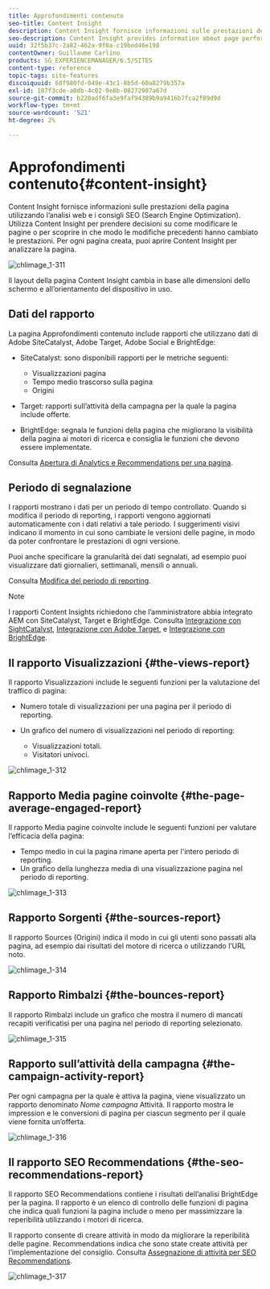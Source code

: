 ```yaml
---
title: Approfondimenti contenuto
seo-title: Content Insight
description: Content Insight fornisce informazioni sulle prestazioni delle pagine utilizzando analisi web e consigli SEO (Search Engine Optimization)
seo-description: Content Insight provides information about page performance using web analytics and SEO recommendation
uuid: 32f5b37c-2a82-462a-9f0a-c19bed46e198
contentOwner: Guillaume Carlino
products: SG_EXPERIENCEMANAGER/6.5/SITES
content-type: reference
topic-tags: site-features
discoiquuid: 60f980fd-049e-43c1-8b5d-60a8279b357a
exl-id: 187f3cde-a0db-4c02-9e8b-08272987a67d
source-git-commit: b220adf6fa3e9faf94389b9a9416b7fca2f89d9d
workflow-type: tm+mt
source-wordcount: '521'
ht-degree: 2%

---
```


# Approfondimenti contenuto{#content-insight}

Content Insight fornisce informazioni sulle prestazioni della pagina utilizzando l’analisi web e i consigli SEO (Search Engine Optimization). Utilizza Content Insight per prendere decisioni su come modificare le pagine o per scoprire in che modo le modifiche precedenti hanno cambiato le prestazioni. Per ogni pagina creata, puoi aprire Content Insight per analizzare la pagina.

![chlimage_1-311](assets/chlimage_1-311.png)

Il layout della pagina Content Insight cambia in base alle dimensioni dello schermo e all’orientamento del dispositivo in uso.

## Dati del rapporto

La pagina Approfondimenti contenuto include rapporti che utilizzano dati di Adobe SiteCatalyst, Adobe Target, Adobe Social e BrightEdge:

* SiteCatalyst: sono disponibili rapporti per le metriche seguenti:

   * Visualizzazioni pagina
   * Tempo medio trascorso sulla pagina
   * Origini

* Target: rapporti sull’attività della campagna per la quale la pagina include offerte.
* BrightEdge: segnala le funzioni della pagina che migliorano la visibilità della pagina ai motori di ricerca e consiglia le funzioni che devono essere implementate.

Consulta [Apertura di Analytics e Recommendations per una pagina](/help/sites-authoring/ci-analyze.md#opening-analytics-and-recommendations-for-a-page).

## Periodo di segnalazione

I rapporti mostrano i dati per un periodo di tempo controllato. Quando si modifica il periodo di reporting, i rapporti vengono aggiornati automaticamente con i dati relativi a tale periodo. I suggerimenti visivi indicano il momento in cui sono cambiate le versioni delle pagine, in modo da poter confrontare le prestazioni di ogni versione.

Puoi anche specificare la granularità dei dati segnalati, ad esempio puoi visualizzare dati giornalieri, settimanali, mensili o annuali.

Consulta [Modifica del periodo di reporting](/help/sites-authoring/ci-analyze.md#changing-the-reporting-period).

>[!NOTE]
>
>I rapporti Content Insights richiedono che l’amministratore abbia integrato AEM con SiteCatalyst, Target e BrightEdge. Consulta [Integrazione con SightCatalyst](/help/sites-administering/adobeanalytics.md), [Integrazione con Adobe Target](/help/sites-administering/target.md), e [Integrazione con BrightEdge](/help/sites-administering/brightedge.md).

## Il rapporto Visualizzazioni {#the-views-report}

Il rapporto Visualizzazioni include le seguenti funzioni per la valutazione del traffico di pagina:

* Numero totale di visualizzazioni per una pagina per il periodo di reporting.
* Un grafico del numero di visualizzazioni nel periodo di reporting:

   * Visualizzazioni totali.
   * Visitatori univoci.

![chlimage_1-312](assets/chlimage_1-312.png)

## Rapporto Media pagine coinvolte {#the-page-average-engaged-report}

Il rapporto Media pagine coinvolte include le seguenti funzioni per valutare l’efficacia della pagina:

* Tempo medio in cui la pagina rimane aperta per l&#39;intero periodo di reporting.
* Un grafico della lunghezza media di una visualizzazione pagina nel periodo di reporting.

![chlimage_1-313](assets/chlimage_1-313.png)

## Rapporto Sorgenti {#the-sources-report}

Il rapporto Sources (Origini) indica il modo in cui gli utenti sono passati alla pagina, ad esempio dai risultati del motore di ricerca o utilizzando l’URL noto.

![chlimage_1-314](assets/chlimage_1-314.png)

## Rapporto Rimbalzi {#the-bounces-report}

Il rapporto Rimbalzi include un grafico che mostra il numero di mancati recapiti verificatisi per una pagina nel periodo di reporting selezionato.

![chlimage_1-315](assets/chlimage_1-315.png)

## Rapporto sull’attività della campagna {#the-campaign-activity-report}

Per ogni campagna per la quale è attiva la pagina, viene visualizzato un rapporto denominato *Nome campagna* Attività. Il rapporto mostra le impression e le conversioni di pagina per ciascun segmento per il quale viene fornita un’offerta.

![chlimage_1-316](assets/chlimage_1-316.png)

## Il rapporto SEO Recommendations {#the-seo-recommendations-report}

Il rapporto SEO Recommendations contiene i risultati dell’analisi BrightEdge per la pagina. Il rapporto è un elenco di controllo delle funzioni di pagina che indica quali funzioni la pagina include o meno per massimizzare la reperibilità utilizzando i motori di ricerca.

Il rapporto consente di creare attività in modo da migliorare la reperibilità delle pagine. Recommendations indica che sono state create attività per l’implementazione del consiglio. Consulta [Assegnazione di attività per SEO Recommendations](/help/sites-authoring/ci-analyze.md#assigning-tasks-for-seo-recommendations).

![chlimage_1-317](assets/chlimage_1-317.png)
